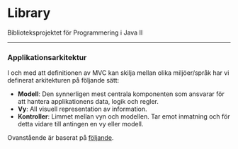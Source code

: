 # Library
Biblioteksprojektet för Programmering i Java II

---

### Applikationsarkitektur

I och med att definitionen av MVC kan skilja mellan olika miljöer/språk har vi definerat arkitekturen på följande sätt:

- **Modell**: Den synnerligen mest centrala komponenten som ansvarar för att hantera applikationens data, logik och regler.
- **Vy**: All visuell representation av information.
- **Kontroller**: Limmet mellan vyn och modellen. Tar emot inmatning och för detta vidare till antingen en vy eller modell.

Ovanstående är baserat på [följande](https://en.wikipedia.org/wiki/Model–view–controller).
